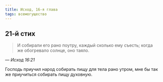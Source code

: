 ```yaml
---
title: Исход, 16-я глава
tags: всемогущество
---
```


## 21-й стих

> И собирали его рано поутру, каждый сколько ему съесть; когда же обогревало солнце, оно таяло.

— <cite>Исход&nbsp;16:21</cite>

Господь приучил народ собирать пищу для тела рано утром, мне бы так же приучиться собирать пищу духовную.
